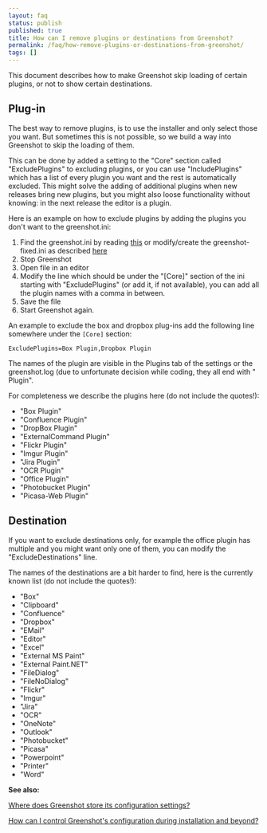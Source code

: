 ```yaml
---
layout: faq
status: publish
published: true
title: How can I remove plugins or destinations from Greenshot?
permalink: /faq/how-remove-plugins-or-destinations-from-greenshot/
tags: []
---
```


This document describes how to make Greenshot skip loading of certain plugins, or not to show certain destinations.

Plug-in
-------

The best way to remove plugins, is to use the installer and only select those you want.
But sometimes this is not possible, so we build a way into Greenshot to skip the loading of them.

This can be done by added a setting to the "Core" section called "ExcludePlugins" to excluding plugins, or you can use "IncludePlugins" which has a list of every plugin you want and the rest is automatically excluded.
This might solve the adding of additional plugins when new releases bring new plugins, but you might also loose functionality without knowing: in the next release the editor is a plugin.

Here is an example on how to exclude plugins by adding the plugins you don't want to the greenshot.ini:

1. Find the greenshot.ini by reading [this](http://getgreenshot.org/faq/where-does-greenshot-store-its-configuration-settings/) or modify/create the greenshot-fixed.ini as described [here](/faq/how-can-i-control-greenshots-configuration/)
2. Stop Greenshot
3. Open file in an editor
4. Modify the line which should be under the "[Core]" section of the ini starting with "ExcludePlugins" (or add it, if not available), you can add all the plugin names with a comma in between.
5. Save the file
6. Start Greenshot again.

An example to exclude the box and dropbox plug-ins add the following line somewhere under the ```[Core]``` section:

```
ExcludePlugins=Box Plugin,Dropbox Plugin
```

The names of the plugin are visible in the Plugins tab of the settings or the greenshot.log (due to unfortunate decision while coding, they all end with " Plugin".

For completeness we describe the plugins here (do not include the quotes!):

* "Box Plugin"
* "Confluence Plugin"
* "DropBox Plugin"
* "ExternalCommand Plugin"
* "Flickr Plugin"
* "Imgur Plugin"
* "Jira Plugin"
* "OCR Plugin"
* "Office Plugin"
* "Photobucket Plugin"
* "Picasa-Web Plugin"


Destination
-----------

If you want to exclude destinations only, for example the office plugin has multiple and you might want only one of them, you can modify the "ExcludeDestinations" line.

The names of the destinations are a bit harder to find, here is the currently known list (do not include the quotes!):

* "Box"
* "Clipboard"
* "Confluence"
* "Dropbox"
* "EMail"
* "Editor"
* "Excel"
* "External MS Paint"
* "External Paint.NET"
* "FileDialog"
* "FileNoDialog"
* "Flickr"
* "Imgur"
* "Jira"
* "OCR"
* "OneNote"
* "Outlook"
* "Photobucket"
* "Picasa"
* "Powerpoint"
* "Printer"
* "Word"

**See also:**

[Where does Greenshot store its configuration settings?](/faq/where-does-greenshot-store-its-configuration-settings/)

[How can I control Greenshot's configuration during installation and beyond?](/faq/how-can-i-control-greenshots-configuration/)
